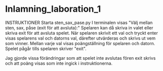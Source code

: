 # Inlamning_laboration_1

INSTRUKTIONER
Starta sten_sax_pase.py
I terminalen visas "Välj mellan sten, sax, påse (exit för att avsluta):"
Spelaren kan då skriva in valet eller skriva exit för att avsluta spelet.
När spelaren skrivit ett val och tryckt enter visas spelarens val och datorns val, därefter utvärderas och skrivs ut vem som vinner.
Mellan varje val visas poängställning för spelaren och datorn.
Spelet pågår tills spelaren skriver "exit".

Jag gjorde vissa förändringar som att spelet inte avslutas fören exit skrivs 
och att poäng visas som inte ingick i instruktionerna.